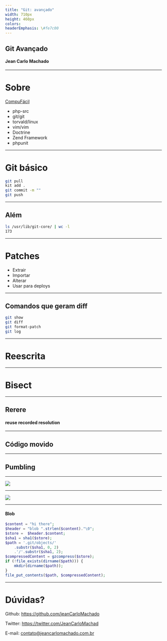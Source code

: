 ```yaml
---
title: "Git: avançado"
width: 710px
height: 460px
colors:
headerEmphasis: \#fe7c00
---
```


## Git Avançado

#### Jean Carlo Machado

---

# Sobre

[CompuFácil](http://compufacil.com.br/)

- php-src
- git/git
- torvald/linux
- vim/vim
- Doctrine
- Zend Framework
- phpunit

---

# Git básico

```sh
git pull
kit add .
git commit -m ""
git push
```

----

## Além

```sh
ls /usr/lib/git-core/ | wc -l
173
```
---

# Patches

- Extrair
- Importar
- Alterar
- Usar para deploys

----

## Comandos que geram diff

```sh
git show
git diff
git format-patch
git log
```

---

# Reescrita

---

# Bisect

---

## Rerere

#### reuse recorded resolution

----

## Código movido

---

## Pumbling

---

![](/home/jean/projects/talks-courses/git_advanced/direct-acyclic-graph.svg)

---

![](/home/jean/projects/talks-courses/git_advanced/pumbling.jpg)

---

#### Blob

```php
$content = "hi there";
$header = "blob ".strlen($content)."\0";
$store =  $header.$content;
$sha1 = sha1($store);
$path = '.git/objects/'
    .substr($sha1, 0, 2)
    .'/'.substr($sha1, 2);
$compressedContent = gzcompress($store);
if (!file_exists(dirname($path))) {
    mkdir(dirname($path));
}
file_put_contents($path, $compressedContent);
```

----

# Dúvidas?

Github: https://github.com/jeanCarloMachado

Twitter: https://twitter.com/JeanCarloMachad

E-mail: contato@jeancarlomachado.com.br
